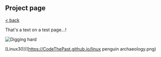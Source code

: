 ## Project page

[< back](https://codethepast.github.io/)

That's a text on a test page...!

![Digging hard](https://CodeThePast.github.io/RINT-76.jpg) 

[Linux30]((https://CodeThePast.github.io/linux penguin archaeology.png)
